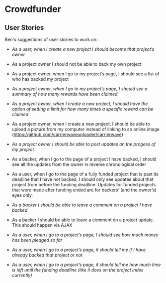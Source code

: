 # Crowdfunder

## User Stories

Ben's suggestions of user stories to work on:

- *As a user, when I create a new project I should become that project’s owner*
- As a project owner I should not be able to back my own project
- As a project owner, when I go to my project’s page, I should see a list of who has backed my project
- *As a project owner, when I go to my project’s page, I should see a summary of how many rewards have been claimed*
- *As a project owner, when I create a new project, I should have the option of setting a limit for how many times a specific reward can be claimed*
- As a project owner, when I create a new project, I should be able to upload a picture from my computer instead of linking to an online image (https://github.com/carrierwaveuploader/carrierwave)
- *As a project owner I should be able to post updates on the progess of my project.*
- As a backer, when I go to the page of a project I have backed, I should see all the updates from the owner in reverse chronological order
- As a user, when I go to the page of a fully funded project that is past its deadline that I have not backed, I should only see updates about that project from before the funding deadline. Updates for funded projects that were made after funding ended are for backers’ (and the owner’s) eyes only.
- *As a backer I should be able to leave a comment on a project I have backed*
- As a backer I should be able to leave a comment on a project update. This should happen via AJAX

- *As a user, when I go to a project’s page, I should see how much money has been pledged so far*
- *As a user, when I go to a project’s page, it should tell me if I have already backed that project or not*
- *As a user, when I go to a project’s page, it should tell me how much time is left until the funding deadline (like it does on the project index currently)*
